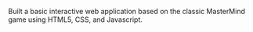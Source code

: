 Built a basic interactive web application based on the classic MasterMind game using HTML5, CSS, and Javascript.
